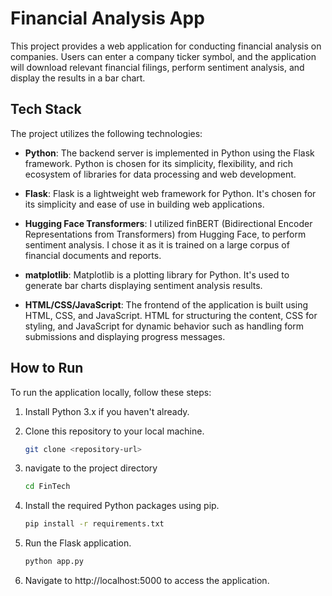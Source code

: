 # Financial Analysis App

This project provides a web application for conducting financial analysis on companies. Users can enter a company ticker symbol, and the application will download relevant financial filings, perform sentiment analysis, and display the results in a bar chart.

## Tech Stack

The project utilizes the following technologies:

- **Python**: The backend server is implemented in Python using the Flask framework. Python is chosen for its simplicity, flexibility, and rich ecosystem of libraries for data processing and web development.
  
- **Flask**: Flask is a lightweight web framework for Python. It's chosen for its simplicity and ease of use in building web applications.

- **Hugging Face Transformers**: I utilized finBERT (Bidirectional Encoder Representations from Transformers) from Hugging Face, to perform sentiment analysis. I chose it as it is trained on a large corpus of financial documents and reports.

- **matplotlib**: Matplotlib is a plotting library for Python. It's used to generate bar charts displaying sentiment analysis results.

- **HTML/CSS/JavaScript**: The frontend of the application is built using HTML, CSS, and JavaScript. HTML for structuring the content, CSS for styling, and JavaScript for dynamic behavior such as handling form submissions and displaying progress messages.


## How to Run

To run the application locally, follow these steps:

1. Install Python 3.x if you haven't already.

2. Clone this repository to your local machine.

   ```bash
   git clone <repository-url>
   ```
3. navigate to the project directory
   ```bash
   cd FinTech
   ```
4. Install the required Python packages using pip.
   ```bash
   pip install -r requirements.txt
   ```
5. Run the Flask application.
   ```bash
   python app.py
   ```
6. Navigate to http://localhost:5000 to access the application.
